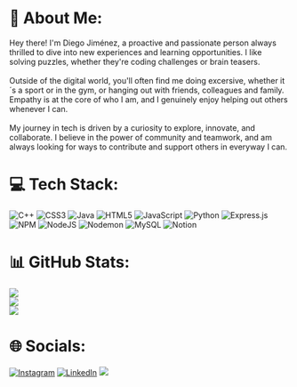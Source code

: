 # 💫 About Me:
Hey there! I'm Diego Jiménez, a proactive and passionate person always thrilled to dive into new experiences and learning opportunities. I like solving puzzles, whether they're coding challenges or brain teasers.<br><br>Outside of the digital world, you'll often find me doing excersive, whether it´s a sport or in the gym, or hanging out with friends, colleagues and family. Empathy is at the core of who I am, and I genuinely enjoy helping out others whenever I can.<br><br>My journey in tech is driven by a curiosity to explore, innovate, and collaborate. I believe in the power of community and teamwork, and am always looking for ways to contribute and support others in everyway I can.

# 💻 Tech Stack:
![C++](https://img.shields.io/badge/c++-%2300599C.svg?style=for-the-badge&logo=c%2B%2B&logoColor=white) ![CSS3](https://img.shields.io/badge/css3-%231572B6.svg?style=for-the-badge&logo=css3&logoColor=white) ![Java](https://img.shields.io/badge/java-%23ED8B00.svg?style=for-the-badge&logo=openjdk&logoColor=white) ![HTML5](https://img.shields.io/badge/html5-%23E34F26.svg?style=for-the-badge&logo=html5&logoColor=white) ![JavaScript](https://img.shields.io/badge/javascript-%23323330.svg?style=for-the-badge&logo=javascript&logoColor=%23F7DF1E) ![Python](https://img.shields.io/badge/python-3670A0?style=for-the-badge&logo=python&logoColor=ffdd54) ![Express.js](https://img.shields.io/badge/express.js-%23404d59.svg?style=for-the-badge&logo=express&logoColor=%2361DAFB) ![NPM](https://img.shields.io/badge/NPM-%23CB3837.svg?style=for-the-badge&logo=npm&logoColor=white) ![NodeJS](https://img.shields.io/badge/node.js-6DA55F?style=for-the-badge&logo=node.js&logoColor=white) ![Nodemon](https://img.shields.io/badge/NODEMON-%23323330.svg?style=for-the-badge&logo=nodemon&logoColor=%BBDEAD) ![MySQL](https://img.shields.io/badge/mysql-%2300000f.svg?style=for-the-badge&logo=mysql&logoColor=white) ![Notion](https://img.shields.io/badge/Notion-%23000000.svg?style=for-the-badge&logo=notion&logoColor=white)


# 📊 GitHub Stats:
![](https://github-readme-stats.vercel.app/api?username=DJ2513&theme=nord&hide_border=true&include_all_commits=false&count_private=false)<br/>
![](https://github-readme-streak-stats.herokuapp.com/?user=DJ2513&theme=nord&hide_border=true)<br/>
![](https://github-readme-stats.vercel.app/api/top-langs/?username=DJ2513&theme=nord&hide_border=true&include_all_commits=false&count_private=false&layout=compact)

# 🌐 Socials:
[![Instagram](https://img.shields.io/badge/Instagram-%23E4405F.svg?logo=Instagram&logoColor=white)](https://instagram.com/diego_jmz35) [![LinkedIn](https://img.shields.io/badge/LinkedIn-%230077B5.svg?logo=linkedin&logoColor=white)](https://linkedin.com/in/www.linkedin.com/in/diego-jiménez-ontiveros) 
[![](https://visitcount.itsvg.in/api?id=DJ2513&icon=0&color=0)](https://visitcount.itsvg.in)
<br/>

